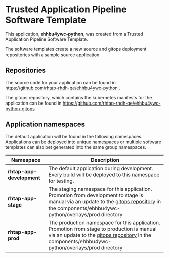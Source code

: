 # Trusted Application Pipeline Software Template

This application, **ehhbu4ywc-python**, was created from a Trusted Application Pipeline Software Template.

The software templates create a new source and gitops deployment repositories with a sample source application. 

## Repositories

The source code for your application can be found in [https://github.com/rhtap-rhdh-qe/ehhbu4ywc-python ](https://github.com/rhtap-rhdh-qe/ehhbu4ywc-python ).
 
The gitops repository, which contains the kubernetes manifests for the application can be found in 
[https://github.com/rhtap-rhdh-qe/ehhbu4ywc-python-gitops ](https://github.com/rhtap-rhdh-qe/ehhbu4ywc-python-gitops ) 

## Application namespaces 

The default application will be found in the following namespaces. Applications can be deployed into unique namespaces or multiple software templates can also bet generated into the same group namespaces.  

|  Namespace   |  Description   |  
| -------- | -------- |   
| **rhtap-app-development** | The default application during development. Every build will be deployed to this namespace for testing. | 
| **rhtap-app-stage** | The staging namespace for this application. Promotion from development to stage is manual via an update to the [gitops repository](https://github.com/rhtap-rhdh-qe/ehhbu4ywc-python-gitops ) in the components/ehhbu4ywc-python/overlays/prod directory |  
| **rhtap-app-prod** | The production namespace for this application. Promotion from stage to production is manual via an update to the [gitops repository](https://github.com/rhtap-rhdh-qe/ehhbu4ywc-python-gitops ) in the components/ehhbu4ywc-python/overlays/prod directory | 